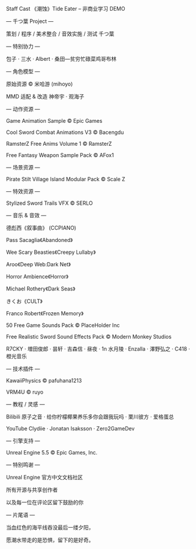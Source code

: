 Staff Cast
《潮蚀》Tide Eater – 非商业学习 DEMO



— 千つ葉 Project —

策划 / 程序 / 美术整合 / 音效实施 / 测试
千つ葉



— 特别协力 —

包子 · 三水 · Albert · 桑田—贫穷忙碌菜鸡哥布林



— 角色模型 —

原始资源
© 米哈游 (mihoyo)

MMD 适配 & 改造
神帝宇 · 观海子



— 动作资源 —

Game Animation Sample
© Epic Games

Cool Sword Combat Animations V3
© Bacengdu

RamsterZ Free Anims Volume 1
© RamsterZ

Free Fantasy Weapon Sample Pack
© AFox1



— 场景资源 —

Pirate Stilt Village Island Modular Pack
© Scale Z



— 特效资源 —

Stylized Sword Trails VFX
© SERLO



— 音乐 & 音效 —

德彪西《叙事曲》 (CCPIANO)

Pass Sacaglia《Abandoned》

Wee Scary Beasties《Creepy Lullaby》

Aroo《Deep Web:Dark Net》

Horror Ambience《Horror》

Michael Rothery《Dark Seas》

きくお《CULT》

Franco Robert《Frozen Memory》

50 Free Game Sounds Pack
© PlaceHolder Inc

Free Realistic Sword Sound Effects Pack
© Modern Monkey Studios

R7CKY · 増田俊郎 · 昙轩 · 吉森信 · 昼夜 · 1n
水月陵 · Enzalla · 澤野弘之 · C418 · 橙光音乐



— 技术插件 —

KawaiiPhysics
© pafuhana1213

VRM4U
© ruyo



— 教程 / 灵感 —

Bilibili
原子之音 · 给你柠檬椰果养乐多你会跟我玩吗 · 栗川彼方 · 爱格蛋总

YouTube
Clydiie · Jonatan Isaksson · Zero2GameDev



— 引擎支持 —

Unreal Engine 5.5
© Epic Games, Inc.



— 特别鸣谢 —

Unreal Engine 官方中文文档社区

所有开源与共享创作者

以及每一位在评论区留下鼓励的你



— 片尾语 —

当血红色的海平线吞没最后一缕夕阳，

愿潮水带走的是恐惧，留下的是好奇。


